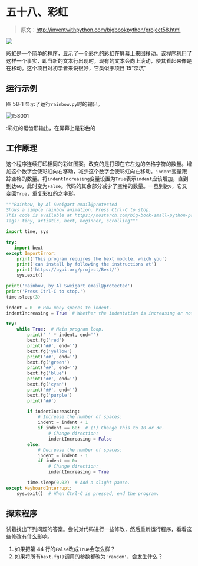 # 五十八、彩虹

> 原文：<http://inventwithpython.com/bigbookpython/project58.html>

![](img/9d995d63aaead72cad01120081eb8f75.png)

彩虹是一个简单的程序，显示了一个彩色的彩虹在屏幕上来回移动。该程序利用了这样一个事实，即当新的文本行出现时，现有的文本会向上滚动，使其看起来像是在移动。这个项目对初学者来说很好，它类似于项目 15“深坑”

## 运行示例

图 58-1 显示了运行`rainbow.py`时的输出。

![f58001](img/5534b93bd48019d3738c15d1fce48063.png)

:彩虹的锯齿形输出，在屏幕上是彩色的

## 工作原理

这个程序连续打印相同的彩虹图案。改变的是打印在它左边的空格字符的数量。增加这个数字会使彩虹向右移动，减少这个数字会使彩虹向左移动。`indent`变量跟踪空格的数量。将`indentIncreasing`变量设置为`True`表示`indent`应该增加，直到到达`60`，此时变为`False`。代码的其余部分减少了空格的数量。一旦到达`0`，它又变回`True`，重复彩虹的之字形。

```py
"""Rainbow, by Al Sweigart email@protected
Shows a simple rainbow animation. Press Ctrl-C to stop.
This code is available at https://nostarch.com/big-book-small-python-programming
Tags: tiny, artistic, bext, beginner, scrolling"""

import time, sys

try:
   import bext
except ImportError:
    print('This program requires the bext module, which you')
    print('can install by following the instructions at')
    print('https://pypi.org/project/Bext/')
    sys.exit()

print('Rainbow, by Al Sweigart email@protected')
print('Press Ctrl-C to stop.')
time.sleep(3)

indent = 0  # How many spaces to indent.
indentIncreasing = True  # Whether the indentation is increasing or not.

try:
    while True:  # Main program loop.
        print(' ' * indent, end='')
        bext.fg('red')
        print('##', end='')
        bext.fg('yellow')
        print('##', end='')
        bext.fg('green')
        print('##', end='')
        bext.fg('blue')
        print('##', end='')
        bext.fg('cyan')
        print('##', end='')
        bext.fg('purple')
        print('##')

        if indentIncreasing:
            # Increase the number of spaces:
            indent = indent + 1
            if indent == 60:  # (!) Change this to 10 or 30.
                # Change direction:
                indentIncreasing = False
        else:
            # Decrease the number of spaces:
            indent = indent - 1
            if indent == 0:
                # Change direction:
                indentIncreasing = True

        time.sleep(0.02)  # Add a slight pause.
except KeyboardInterrupt:
    sys.exit()  # When Ctrl-C is pressed, end the program. 
```

## 探索程序

试着找出下列问题的答案。尝试对代码进行一些修改，然后重新运行程序，看看这些修改有什么影响。

1.  如果把第 44 行的`False`改成`True`会怎么样？
2.  如果将所有`bext.fg()`调用的参数都改为`'random'`，会发生什么？
